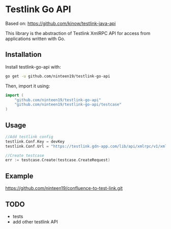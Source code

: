 # Testlink Go API

Based on: https://github.com/kinow/testlink-java-api

This library is the abstraction of Testlink XmlRPC API for access from applications written with Go.

## Installation

Install testlink-go-api with:

```sh
go get -u github.com/ninteen19/testlink-go-api
```

Then, import it using:

```go
import (
    "github.com/ninteen19/testlink-go-api"
    "github.com/ninteen19/testlink-go-api/testcase"
)
```

## Usage

```go
//Add testlink config
testlink.Conf.Key = devKey
testlink.Conf.Url = "https://testlink.gdn-app.com/lib/api/xmlrpc/v1/xmlrpc.php"

//Create testcase
err := testcase.Create(testcase.CreateRequest)
```


## Example

https://github.com/ninteen19/confluence-to-test-link.git

## TODO

- tests
- add other testlink API